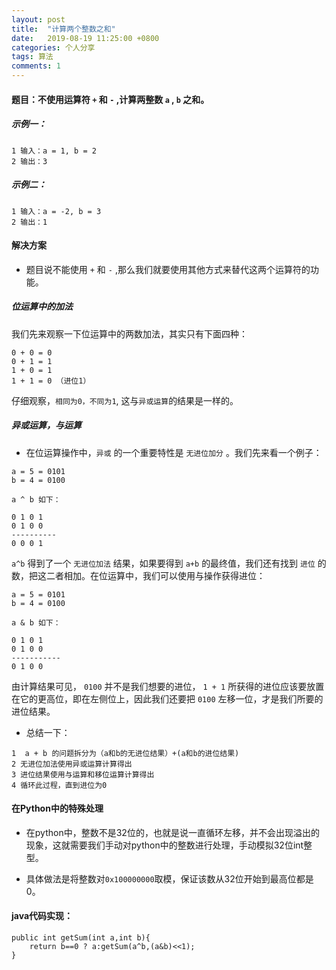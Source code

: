 ```yaml
---
layout: post
title:  "计算两个整数之和"
date:   2019-08-19 11:25:00 +0800
categories: 个人分享
tags: 算法
comments: 1
---
```




#### 题目：不使用运算符 `+` 和 `-` ,计算两整数 `a` , `b` 之和。

##### 示例一：

```
1 输入：a = 1, b = 2
2 输出：3
```

##### 示例二：

```
1 输入：a = -2, b = 3
2 输出：1
```





#### 解决方案

* 题目说不能使用 `+` 和 `-` ,那么我们就要使用其他方式来替代这两个运算符的功能。

##### 位运算中的加法

我们先来观察一下位运算中的两数加法，其实只有下面四种：

```
0 + 0 = 0
0 + 1 = 1
1 + 0 = 1
1 + 1 = 0 （进位1）
```

仔细观察，`相同为0，不同为1`, 这与`异或运算`的结果是一样的。



##### 异或运算，与运算

* 在位运算操作中，`异或` 的一个重要特性是 `无进位加分` 。我们先来看一个例子：

```
a = 5 = 0101
b = 4 = 0100

a ^ b 如下：

0 1 0 1
0 1 0 0
----------
0 0 0 1

```

`a^b` 得到了一个 `无进位加法` 结果，如果要得到 `a+b` 的最终值，我们还有找到 `进位` 的数，把这二者相加。在位运算中，我们可以使用与操作获得进位：

```
a = 5 = 0101
b = 4 = 0100

a & b 如下：

0 1 0 1 
0 1 0 0 
-----------
0 1 0 0
```

由计算结果可见， `0100` 并不是我们想要的进位， `1 + 1` 所获得的进位应该要放置在它的更高位，即在左侧位上，因此我们还要把 `0100` 左移一位，才是我们所要的进位结果。



*  总结一下：

```
1  a + b 的问题拆分为（a和b的无进位结果）+(a和b的进位结果)
2 无进位加法使用异或运算计算得出
3 进位结果使用与运算和移位运算计算得出
4 循环此过程，直到进位为0
```



#### 在Python中的特殊处理

* 在python中，整数不是32位的，也就是说一直循环左移，并不会出现溢出的现象，这就需要我们手动对python中的整数进行处理，手动模拟32位int整型。

* 具体做法是将整数对`0x100000000`取模，保证该数从32位开始到最高位都是0。



#### java代码实现：

```
public int getSum(int a,int b){
	return b==0 ? a:getSum(a^b,(a&b)<<1);
}
```

